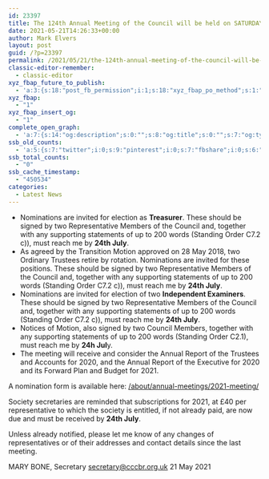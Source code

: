 ```yaml
---
id: 23397
title: The 124th Annual Meeting of the Council will be held on SATURDAY 4th September 2021.
date: 2021-05-21T14:26:33+00:00
author: Mark Elvers
layout: post
guid: /?p=23397
permalink: /2021/05/21/the-124th-annual-meeting-of-the-council-will-be-held-on-saturday-4th-september-2021/
classic-editor-remember:
  - classic-editor
xyz_fbap_future_to_publish:
  - 'a:3:{s:18:"post_fb_permission";i:1;s:18:"xyz_fbap_po_method";s:1:"2";s:16:"xyz_fbap_message";s:62:"News item added to the CCCBR website: {POST_TITLE} {PERMALINK}";}'
xyz_fbap:
  - "1"
xyz_fbap_insert_og:
  - "1"
complete_open_graph:
  - 'a:7:{s:14:"og:description";s:0:"";s:8:"og:title";s:0:"";s:7:"og:type";s:0:"";s:12:"twitter:card";s:7:"summary";s:15:"twitter:creator";s:0:"";s:19:"twitter:description";s:0:"";s:8:"og:image";s:0:"";}'
ssb_old_counts:
  - 'a:5:{s:7:"twitter";i:0;s:9:"pinterest";i:0;s:7:"fbshare";i:0;s:6:"reddit";i:0;s:6:"tumblr";N;}'
ssb_total_counts:
  - "0"
ssb_cache_timestamp:
  - "450534"
categories:
  - Latest News
---
```

* Nominations are invited for election as <strong>Treasurer</strong>. These should be signed by two Representative Members of the Council and, together with any supporting statements of up to 200 words (Standing Order C7.2 c)), must reach me by <strong>24th July</strong>.
* As agreed by the Transition Motion approved on 28 May 2018, two Ordinary Trustees retire by rotation. Nominations are invited for these positions. These should be signed by two Representative Members of the Council and, together with any supporting statements of up to 200 words (Standing Order C7.2 c)), must reach me by <strong>24th July</strong>.
* Nominations are invited for election of two <strong>Independent Examiners</strong>. These should be signed by two Representative Members of the Council and, together with any supporting statements of up to 200 words (Standing Order C7.2 c)), must reach me by <strong>24th July</strong>.
* Notices of Motion, also signed by two Council Members, together with any supporting statements of up to 200 words (Standing Order C2.1), must reach me by <strong>24h Jul</strong>y.
* The meeting will receive and consider the Annual Report of the Trustees and Accounts for 2020, and the Annual Report of the Executive for 2020 and its Forward Plan and Budget for 2021.

A nomination form is available here: <a href="/about/annual-meetings/2021-meeting/">/about/annual-meetings/2021-meeting/</a>

Society secretaries are reminded that subscriptions for 2021, at £40 per representative to which the society is entitled, if not already paid, are now due and must be received by <strong>24th July</strong>.

Unless already notified, please let me know of any changes of representatives or of their addresses and contact details since the last meeting.

MARY BONE, Secretary
secretary@cccbr.org.uk
21 May 2021
